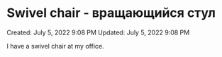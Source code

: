 # Swivel chair - вращающийся стул

Created: July 5, 2022 9:08 PM
Updated: July 5, 2022 9:08 PM

I have a swivel chair at my office.